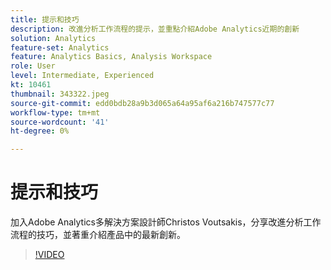 ```yaml
---
title: 提示和技巧
description: 改進分析工作流程的提示，並重點介紹Adobe Analytics近期的創新
solution: Analytics
feature-set: Analytics
feature: Analytics Basics, Analysis Workspace
role: User
level: Intermediate, Experienced
kt: 10461
thumbnail: 343322.jpeg
source-git-commit: edd0bdb28a9b3d065a64a95af6a216b747577c77
workflow-type: tm+mt
source-wordcount: '41'
ht-degree: 0%

---
```


# 提示和技巧

加入Adobe Analytics多解決方案設計師Christos Voutsakis，分享改進分析工作流程的技巧，並著重介紹產品中的最新創新。

>[!VIDEO](https://video.tv.adobe.com/v/343322/?quality=12&learn=on)
